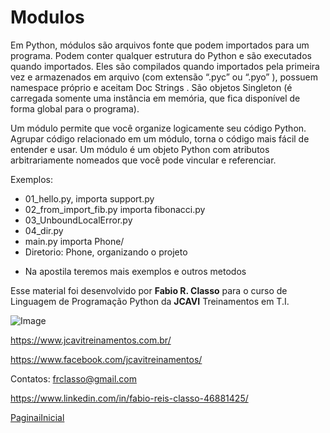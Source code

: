 Modulos
========

Em Python, módulos são arquivos fonte que podem importados para um programa.
Podem conter qualquer estrutura do Python e são executados quando importados. Eles
são compilados quando importados pela primeira vez e armazenados em arquivo (com
extensão “.pyc” ou “.pyo” ), possuem namespace próprio e aceitam Doc Strings . São
objetos Singleton (é carregada somente uma instância em memória, que fica disponível
de forma global para o programa).

Um módulo permite que você organize logicamente seu código Python. Agrupar
código relacionado em um módulo, torna o código mais fácil de entender e usar. Um
módulo é um objeto Python com atributos arbitrariamente nomeados que você pode
vincular e referenciar.


Exemplos:
- 01_hello.py, importa support.py
- 02_from_import_fib.py importa fibonacci.py
- 03_UnboundLocalError.py
- 04_dir.py
- main.py importa Phone/
- Diretorio: Phone, organizando o projeto

* Na apostila teremos mais exemplos e outros metodos


Esse material foi desenvolvido por **Fabio R. Classo** para o curso de Linguagem de
Programação Python da **JCAVI** Treinamentos em T.I.


![Image](https://github.com/frclasso/apostila_python_modulo_1/blob/master/jcavi.png "JCAVI")

https://www.jcavitreinamentos.com.br/

https://www.facebook.com/jcavitreinamentos/

Contatos: frclasso@gmail.com

https://www.linkedin.com/in/fabio-reis-classo-46881425/


[PaginaiInicial](https://github.com/frclasso/apostila_python_modulo_1)